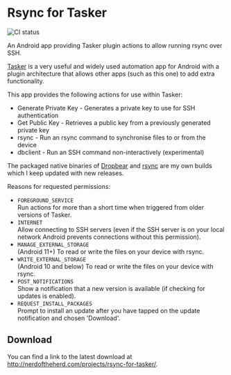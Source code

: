 Rsync for Tasker
================

![CI status](https://github.com/ribbons/TaskerRsync/workflows/CI/badge.svg)

An Android app providing Tasker plugin actions to allow running rsync over SSH.

[Tasker][1] is a very useful and widely used automation app for Android with a
plugin architecture that allows other apps (such as this one) to add extra
functionality.

This app provides the following actions for use within Tasker:
 - Generate Private Key - Generates a private key to use for SSH authentication
 - Get Public Key - Retrieves a public key from a previously generated private key
 - rsync - Run an rsync command to synchronise files to or from the device
 - dbclient - Run an SSH command non-interactively (experimental)

The packaged native binaries of [Dropbear][2] and [rsync][3] are my own builds
which I keep updated with new releases.

Reasons for requested permissions:

- `FOREGROUND_SERVICE` \
  Run actions for more than a short time when triggered from older versions of
  Tasker.
- `INTERNET` \
  Allow connecting to SSH servers (even if the SSH server is on your local
  network Android prevents connections without this permission).
- `MANAGE_EXTERNAL_STORAGE` \
  (Android 11+) To read or write the files on your device with rsync.
- `WRITE_EXTERNAL_STORAGE` \
  (Android 10 and below) To read or write the files on your device with rsync.
- `POST_NOTIFICATIONS` \
  Show a notification that a new version is available (if checking for updates
  is enabled).
- `REQUEST_INSTALL_PACKAGES` \
  Prompt to install an update after you have tapped on the update notification
  and chosen 'Download'.

[1]: https://play.google.com/store/apps/details?id=net.dinglisch.android.taskerm
[2]: https://matt.ucc.asn.au/dropbear/dropbear.html
[3]: https://rsync.samba.org/


Download
--------

You can find a link to the latest download at
http://nerdoftheherd.com/projects/rsync-for-tasker/.
